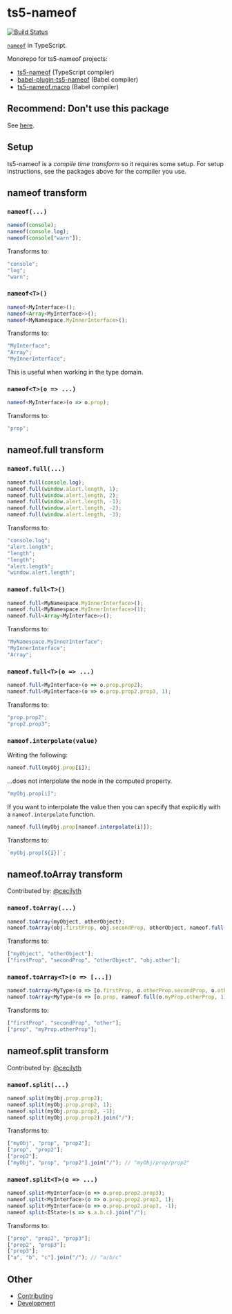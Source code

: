 # ts5-nameof

[![Build Status](https://travis-ci.org/dsherret/ts5-nameof.svg)](https://travis-ci.org/dsherret/ts5-nameof)

[`nameof`](https://docs.microsoft.com/en-us/dotnet/csharp/language-reference/keywords/nameof) in TypeScript.

Monorepo for ts5-nameof projects:

- [ts5-nameof](packages/ts5-nameof) (TypeScript compiler)
- [babel-plugin-ts5-nameof](packages/babel-plugin-ts5-nameof) (Babel compiler)
- [ts5-nameof.macro](packages/ts5-nameof.macro) (Babel compiler)

## Recommend: Don't use this package

See [here](https://github.com/dsherret/ts5-nameof/issues/121).

## Setup

ts5-nameof is a _compile time transform_ so it requires some setup. For setup instructions, see the packages above for the compiler you use.

## nameof transform

### `nameof(...)`

```ts
nameof(console);
nameof(console.log);
nameof(console["warn"]);
```

Transforms to:

```ts
"console";
"log";
"warn";
```

### `nameof<T>()`

```ts
nameof<MyInterface>();
nameof<Array<MyInterface>>();
nameof<MyNamespace.MyInnerInterface>();
```

Transforms to:

```ts
"MyInterface";
"Array";
"MyInnerInterface";
```

This is useful when working in the type domain.

### `nameof<T>(o => ...)`

```ts
nameof<MyInterface>(o => o.prop);
```

Transforms to:

```ts
"prop";
```

## nameof.full transform

### `nameof.full(...)`

```ts
nameof.full(console.log);
nameof.full(window.alert.length, 1);
nameof.full(window.alert.length, 2);
nameof.full(window.alert.length, -1);
nameof.full(window.alert.length, -2);
nameof.full(window.alert.length, -3);
```

Transforms to:

```ts
"console.log";
"alert.length";
"length";
"length";
"alert.length";
"window.alert.length";
```

### `nameof.full<T>()`

```ts
nameof.full<MyNamespace.MyInnerInterface>();
nameof.full<MyNamespace.MyInnerInterface>(1);
nameof.full<Array<MyInterface>>();
```

Transforms to:

```ts
"MyNamespace.MyInnerInterface";
"MyInnerInterface";
"Array";
```

### `nameof.full<T>(o => ...)`

```ts
nameof.full<MyInterface>(o => o.prop.prop2);
nameof.full<MyInterface>(o => o.prop.prop2.prop3, 1);
```

Transforms to:

```ts
"prop.prop2";
"prop2.prop3";
```

### `nameof.interpolate(value)`

Writing the following:

```ts
nameof.full(myObj.prop[i]);
```

...does not interpolate the node in the computed property.

```ts
"myObj.prop[i]";
```

If you want to interpolate the value then you can specify that explicitly with a `nameof.interpolate` function.

```ts
nameof.full(myObj.prop[nameof.interpolate(i)]);
```

Transforms to:

```ts
`myObj.prop[${i}]`;
```

## nameof.toArray transform

Contributed by: [@cecilyth](https://github.com/cecilyth)

### `nameof.toArray(...)`

```ts
nameof.toArray(myObject, otherObject);
nameof.toArray(obj.firstProp, obj.secondProp, otherObject, nameof.full(obj.other));
```

Transforms to:

```ts
["myObject", "otherObject"];
["firstProp", "secondProp", "otherObject", "obj.other"];
```

### `nameof.toArray<T>(o => [...])`

```ts
nameof.toArray<MyType>(o => [o.firstProp, o.otherProp.secondProp, o.other]);
nameof.toArray<MyType>(o => [o.prop, nameof.full(o.myProp.otherProp, 1)]);
```

Transforms to:

```ts
["firstProp", "secondProp", "other"];
["prop", "myProp.otherProp"];
```

## nameof.split transform

Contributed by: [@cecilyth](https://github.com/cecilyth)

### `nameof.split(...)`

```ts
nameof.split(myObj.prop.prop2);
nameof.split(myObj.prop.prop2, 1);
nameof.split(myObj.prop.prop2, -1);
nameof.split(myObj.prop.prop2).join("/");
```

Transforms to:

```ts
["myObj", "prop", "prop2"];
["prop", "prop2"];
["prop2"];
["myObj", "prop", "prop2"].join("/"); // "myObj/prop/prop2"
```

### `nameof.split<T>(o => ...)`

```ts
nameof.split<MyInterface>(o => o.prop.prop2.prop3);
nameof.split<MyInterface>(o => o.prop.prop2.prop3, 1);
nameof.split<MyInterface>(o => o.prop.prop2.prop3, -1);
nameof.split<IState>(s => s.a.b.c).join("/");
```

Transforms to:

```ts
["prop", "prop2", "prop3"];
["prop2", "prop3"];
["prop3"];
["a", "b", "c"].join("/"); // "a/b/c"
```

## Other

- [Contributing](CONTRIBUTING.md)
- [Development](DEVELOPMENT.md)
